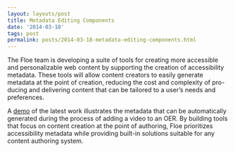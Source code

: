 ```yaml
---
layout: layouts/post
title: Metadata Editing Components
date: '2014-03-18'
tags: post
permalink: posts/2014-03-18-metadata-editing-components.html
---
```

<p>The Floe team is developing a suite of tools for creating more accessible and
                    personalizable web content by supporting the creation of accessibility metadata.
                    These tools will allow content creators to easily generate metadata at the point of creation,
                    reducing the cost and complexity of pro-ducing and delivering content that can be tailored to a user’s needs and preferences.</p>
                <p>A <a href="https://metadata.floeproject.org/demos/metadata/index.html">demo</a>
                    of the latest work illustrates the metadata that can be automatically generated during the process of adding a video to an OER. By building tools that focus on content creation at the point of authoring, Floe prioritizes accessibility metadata while providing built-in solutions suitable for any content authoring system.
                </p>
         
